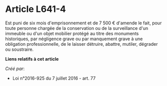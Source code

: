 # Article L641-4

Est puni de six mois d'emprisonnement et de 7 500 € d'amende le fait, pour toute personne chargée de la conservation ou de la
surveillance d'un immeuble ou d'un objet mobilier protégé au titre des monuments historiques, par négligence grave ou par
manquement grave à une obligation professionnelle, de le laisser détruire, abattre, mutiler, dégrader ou soustraire.

**Liens relatifs à cet article**

_Créé par_:

  - Loi n°2016-925 du 7 juillet 2016 - art. 77
